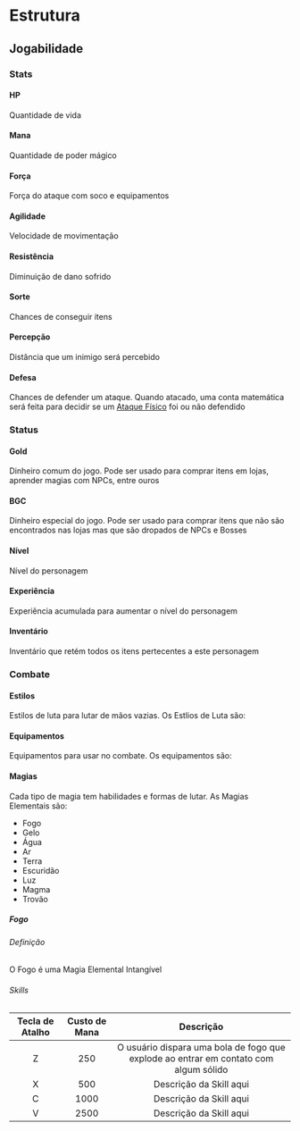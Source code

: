# Estrutura 

## <a name="jogabilidade"> Jogabilidade

### <a name="jogabilidade_stats"> Stats

#### <a name="stats_hp"> HP
Quantidade de vida

#### <a name="stats_mana"> Mana
Quantidade de poder mágico

#### <a name="stats_forca"> Força
Força do ataque com soco e equipamentos

#### <a name="stats_agilidade"> Agilidade
Velocidade de movimentação

#### <a name="stats_resistencia"> Resistência
Diminuição de dano sofrido

#### <a name="stats_sorte"> Sorte
Chances de conseguir itens

#### <a name="stats_percepcao"> Percepção
Distância que um inimigo será percebido

#### <a name="stats_defesa"> Defesa
Chances de defender um ataque. Quando atacado, uma conta matemática será feita para decidir se um [Ataque Físico]() foi ou não defendido

### <a name="jogabilidade_status"> Status

#### <a name="status_gold"> Gold
Dinheiro comum do jogo. Pode ser usado para comprar itens em lojas, aprender magias com NPCs, entre ouros

#### <a name="status_bgc"> BGC
Dinheiro especial do jogo. Pode ser usado para comprar itens que não são encontrados nas lojas mas que são dropados de NPCs e Bosses

#### <a name="status_nivel"> Nível
Nível do personagem

#### <a name="status_experiencia"> Experiência
Experiência acumulada para aumentar o nível do personagem

#### <a name="status_inventario"> Inventário
Inventário que retém todos os itens pertecentes a este personagem

### <a name="jogabilidade_combate"> Combate

#### <a name="combate_estilos"> Estilos
Estilos de luta para lutar de mãos vazias. Os Estlios de Luta são:

#### <a name="combate_equipamentos"> Equipamentos
Equipamentos para usar no combate. Os equipamentos são:

#### <a name="combate_magias"> Magias
Cada tipo de magia tem habilidades e formas de lutar. As Magias Elementais são:
- Fogo
- Gelo
- Água
- Ar
- Terra
- Escuridão
- Luz
- Magma
- Trovão

##### <a name="combate_magias_fogo"> Fogo

###### <a name="combate_magias_fogo_definicao"> Definição
O Fogo é uma Magia Elemental Intangível

###### <a name="combate_magias_fogo_skills"> Skills

Tecla de Atalho | Custo de Mana | Descrição
:-------------: | :-----------: | :-------:
Z               | 250           | O usuário dispara uma bola de fogo que explode ao entrar em contato com algum sólido
X               | 500           | Descrição da Skill aqui
C               | 1000          | Descrição da Skill aqui
V               | 2500          | Descrição da Skill aqui
